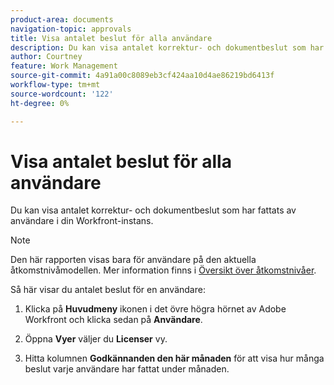 ```yaml
---
product-area: documents
navigation-topic: approvals
title: Visa antalet beslut för alla användare
description: Du kan visa antalet korrektur- och dokumentbeslut som har fattats av användare i din Workfront-instans.
author: Courtney
feature: Work Management
source-git-commit: 4a91a00c8089eb3cf424aa10d4ae86219bd6413f
workflow-type: tm+mt
source-wordcount: '122'
ht-degree: 0%

---
```



# Visa antalet beslut för alla användare

Du kan visa antalet korrektur- och dokumentbeslut som har fattats av användare i din Workfront-instans.

>[!NOTE]
>
>Den här rapporten visas bara för användare på den aktuella åtkomstnivåmodellen. Mer information finns i [Översikt över åtkomstnivåer](/help/quicksilver/administration-and-setup/add-users/how-access-levels-work/access-level-overview.md).

Så här visar du antalet beslut för en användare:

1. Klicka på **Huvudmeny** ikonen i det övre högra hörnet av Adobe Workfront och klicka sedan på **Användare**.

1. Öppna **Vyer** väljer du **Licenser** vy.

1. Hitta kolumnen **Godkännanden den här månaden** för att visa hur många beslut varje användare har fattat under månaden.

